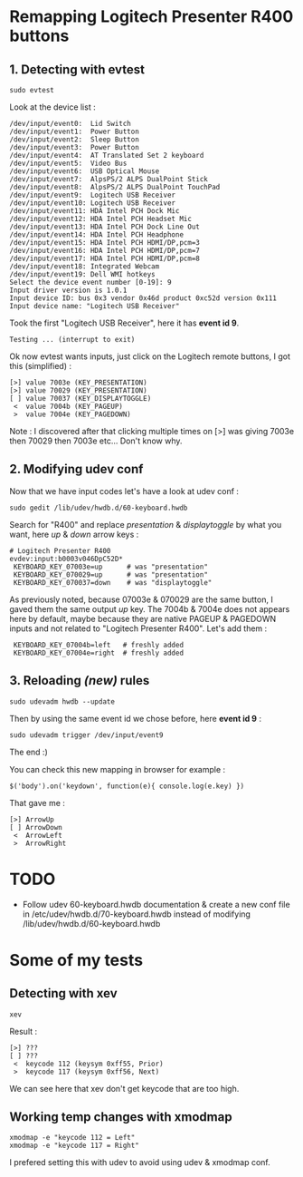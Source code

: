 # Remapping Logitech Presenter R400 buttons

## 1. Detecting with evtest
```
sudo evtest
```
Look at the device list :
```
/dev/input/event0:	Lid Switch
/dev/input/event1:	Power Button
/dev/input/event2:	Sleep Button
/dev/input/event3:	Power Button
/dev/input/event4:	AT Translated Set 2 keyboard
/dev/input/event5:	Video Bus
/dev/input/event6:	USB Optical Mouse
/dev/input/event7:	AlpsPS/2 ALPS DualPoint Stick
/dev/input/event8:	AlpsPS/2 ALPS DualPoint TouchPad
/dev/input/event9:	Logitech USB Receiver
/dev/input/event10:	Logitech USB Receiver
/dev/input/event11:	HDA Intel PCH Dock Mic
/dev/input/event12:	HDA Intel PCH Headset Mic
/dev/input/event13:	HDA Intel PCH Dock Line Out
/dev/input/event14:	HDA Intel PCH Headphone
/dev/input/event15:	HDA Intel PCH HDMI/DP,pcm=3
/dev/input/event16:	HDA Intel PCH HDMI/DP,pcm=7
/dev/input/event17:	HDA Intel PCH HDMI/DP,pcm=8
/dev/input/event18:	Integrated Webcam
/dev/input/event19:	Dell WMI hotkeys
Select the device event number [0-19]: 9
Input driver version is 1.0.1
Input device ID: bus 0x3 vendor 0x46d product 0xc52d version 0x111
Input device name: "Logitech USB Receiver"
```
Took the first "Logitech USB Receiver", here it has **event id 9**.
```
Testing ... (interrupt to exit)
```
Ok now evtest wants inputs, just click on the Logitech remote buttons, I got this (simplified) :
```
[>] value 7003e (KEY_PRESENTATION)
[>] value 70029 (KEY_PRESENTATION)
[ ] value 70037 (KEY_DISPLAYTOGGLE)
 <  value 7004b (KEY_PAGEUP)
 >  value 7004e (KEY_PAGEDOWN)
```
Note : I discovered after that clicking multiple times on [>] was giving 7003e then 70029 then 7003e etc... Don't know why.


## 2. Modifying udev conf
Now that we have input codes let's have a look at udev conf :
```
sudo gedit /lib/udev/hwdb.d/60-keyboard.hwdb
```
Search for "R400" and replace *presentation* & *displaytoggle* by what you want, here *up* & *down* arrow keys :
```
# Logitech Presenter R400
evdev:input:b0003v046DpC52D*
 KEYBOARD_KEY_07003e=up      # was "presentation"
 KEYBOARD_KEY_070029=up      # was "presentation"
 KEYBOARD_KEY_070037=down    # was "displaytoggle"
```
As previously noted, because 07003e & 070029 are the same button, I gaved them the same output *up* key.
The 7004b & 7004e does not appears here by default, maybe because they are native PAGEUP & PAGEDOWN inputs and not related to "Logitech Presenter R400". Let's add them :
```
 KEYBOARD_KEY_07004b=left   # freshly added
 KEYBOARD_KEY_07004e=right  # freshly added
```

## 3. Reloading *(new)* rules
```
sudo udevadm hwdb --update
```
Then by using the same event id we chose before, here **event id 9** :
```
sudo udevadm trigger /dev/input/event9
```
The end :)

You can check this new mapping in browser for example :
```
$('body').on('keydown', function(e){ console.log(e.key) })
```
That gave me :
```
[>] ArrowUp
[ ] ArrowDown
 <  ArrowLeft
 >  ArrowRight
```

# TODO

- Follow udev 60-keyboard.hwdb documentation & create a new conf file in /etc/udev/hwdb.d/70-keyboard.hwdb instead of modifying /lib/udev/hwdb.d/60-keyboard.hwdb


# Some of my tests 

## Detecting with xev
```
xev
```
Result :
```
[>] ???
[ ] ???
 <  keycode 112 (keysym 0xff55, Prior)
 >  keycode 117 (keysym 0xff56, Next)
```
We can see here that xev don't get keycode that are too high.

## Working temp changes with xmodmap
```
xmodmap -e "keycode 112 = Left"
xmodmap -e "keycode 117 = Right"
```
I prefered setting this with udev to avoid using udev & xmodmap conf.

